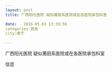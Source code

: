 ```yaml
--- 
layout: post 
title: 广西阳光医院 疑似莆田系医院或在各医院承包科室

date:   2016-05-03 13:39:56 
categories:其他  
city:南宁
  
--- 
```

   
广西阳光医院 疑似莆田系医院或在各医院承包科室

信息

